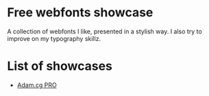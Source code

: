 # Free webfonts showcase

A collection of webfonts I like, presented in a stylish way. I also try to improve on my typography skillz.

# List of showcases

 - [Adam.cg PRO](https://tiborsaas.github.io/free-webfonts-showcase/adam/)
